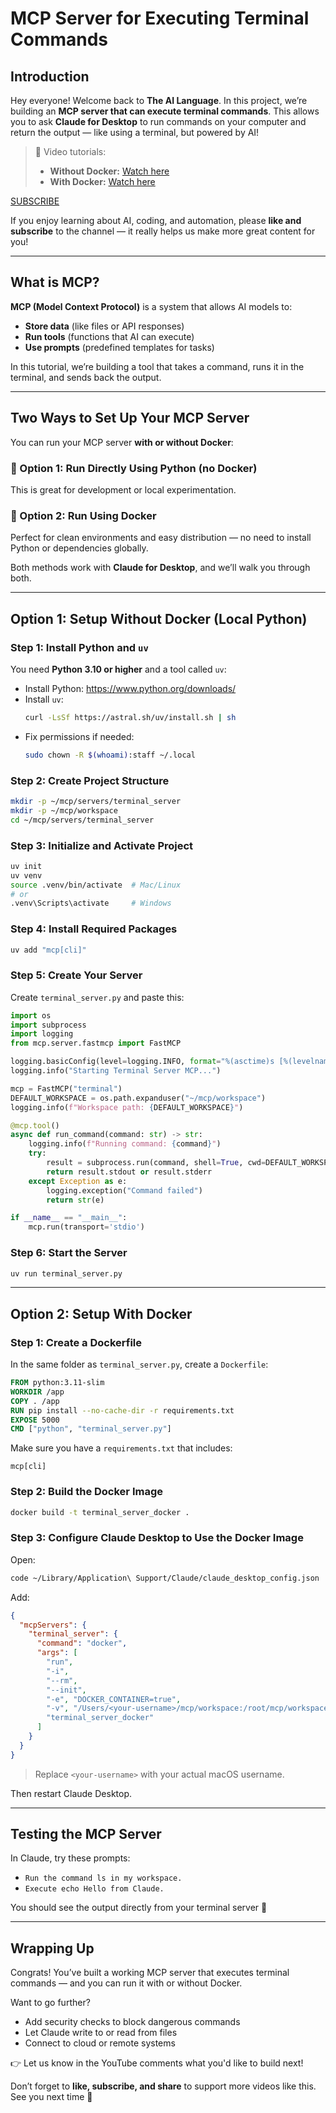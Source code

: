 # MCP Server for Executing Terminal Commands

## Introduction

Hey everyone! Welcome back to **The AI Language**. In this project, we’re building an **MCP server that can execute terminal commands**. This allows you to ask **Claude for Desktop** to run commands on your computer and return the output — like using a terminal, but powered by AI!

> 🎥 Video tutorials:
>
> - **Without Docker:** [Watch here](https://youtu.be/_veLqeCzdIQ)
> - **With Docker:** [Watch here](https://youtu.be/cgml6yzrOjc)

[SUBSCRIBE](https://youtube.com/@theailanguage?sub_confirmation=1)

If you enjoy learning about AI, coding, and automation, please **like and subscribe** to the channel — it really helps us make more great content for you!


---

## What is MCP?

**MCP (Model Context Protocol)** is a system that allows AI models to:

- **Store data** (like files or API responses)
- **Run tools** (functions that AI can execute)
- **Use prompts** (predefined templates for tasks)

In this tutorial, we’re building a tool that takes a command, runs it in the terminal, and sends back the output.

---

## Two Ways to Set Up Your MCP Server

You can run your MCP server **with or without Docker**:

### 🔹 Option 1: Run Directly Using Python (no Docker)

This is great for development or local experimentation.

### 🔹 Option 2: Run Using Docker

Perfect for clean environments and easy distribution — no need to install Python or dependencies globally.

Both methods work with **Claude for Desktop**, and we’ll walk you through both.

---

## Option 1: Setup Without Docker (Local Python)

### Step 1: Install Python and `uv`

You need **Python 3.10 or higher** and a tool called `uv`:

- Install Python: https://www.python.org/downloads/
- Install `uv`:
  ```sh
  curl -LsSf https://astral.sh/uv/install.sh | sh
  ```
- Fix permissions if needed:
  ```sh
  sudo chown -R $(whoami):staff ~/.local
  ```

### Step 2: Create Project Structure
```sh
mkdir -p ~/mcp/servers/terminal_server
mkdir -p ~/mcp/workspace
cd ~/mcp/servers/terminal_server
```

### Step 3: Initialize and Activate Project
```sh
uv init
uv venv
source .venv/bin/activate  # Mac/Linux
# or
.venv\Scripts\activate     # Windows
```

### Step 4: Install Required Packages
```sh
uv add "mcp[cli]"
```

### Step 5: Create Your Server
Create `terminal_server.py` and paste this:

```python
import os
import subprocess
import logging
from mcp.server.fastmcp import FastMCP

logging.basicConfig(level=logging.INFO, format="%(asctime)s [%(levelname)s] %(message)s")
logging.info("Starting Terminal Server MCP...")

mcp = FastMCP("terminal")
DEFAULT_WORKSPACE = os.path.expanduser("~/mcp/workspace")
logging.info(f"Workspace path: {DEFAULT_WORKSPACE}")

@mcp.tool()
async def run_command(command: str) -> str:
    logging.info(f"Running command: {command}")
    try:
        result = subprocess.run(command, shell=True, cwd=DEFAULT_WORKSPACE, capture_output=True, text=True)
        return result.stdout or result.stderr
    except Exception as e:
        logging.exception("Command failed")
        return str(e)

if __name__ == "__main__":
    mcp.run(transport='stdio')
```

### Step 6: Start the Server
```sh
uv run terminal_server.py
```

---

## Option 2: Setup With Docker

### Step 1: Create a Dockerfile
In the same folder as `terminal_server.py`, create a `Dockerfile`:

```dockerfile
FROM python:3.11-slim
WORKDIR /app
COPY . /app
RUN pip install --no-cache-dir -r requirements.txt
EXPOSE 5000
CMD ["python", "terminal_server.py"]
```

Make sure you have a `requirements.txt` that includes:
```
mcp[cli]
```

### Step 2: Build the Docker Image
```sh
docker build -t terminal_server_docker .
```

### Step 3: Configure Claude Desktop to Use the Docker Image
Open:
```sh
code ~/Library/Application\ Support/Claude/claude_desktop_config.json
```

Add:
```json
{
  "mcpServers": {
    "terminal_server": {
      "command": "docker",
      "args": [
        "run",
        "-i",
        "--rm",
        "--init",
        "-e", "DOCKER_CONTAINER=true",
        "-v", "/Users/<your-username>/mcp/workspace:/root/mcp/workspace",
        "terminal_server_docker"
      ]
    }
  }
}
```
> Replace `<your-username>` with your actual macOS username.

Then restart Claude Desktop.

---

## Testing the MCP Server

In Claude, try these prompts:

- `Run the command ls in my workspace.`
- `Execute echo Hello from Claude.`

You should see the output directly from your terminal server 🎉

---

## Wrapping Up

Congrats! You’ve built a working MCP server that executes terminal commands — and you can run it with or without Docker.

Want to go further?
- Add security checks to block dangerous commands
- Let Claude write to or read from files
- Connect to cloud or remote systems

👉 Let us know in the YouTube comments what you'd like to build next!

Don’t forget to **like, subscribe, and share** to support more videos like this. See you next time 🚀

